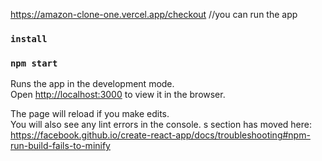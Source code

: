 https://amazon-clone-one.vercel.app/checkout //you can run the app
### `install`

### `npm start`
Runs the app in the development mode.<br />
Open [http://localhost:3000](http://localhost:3000) to view it in the browser.

The page will reload if you make edits.<br />
You will also see any lint errors in the console.
s section has moved here: https://facebook.github.io/create-react-app/docs/troubleshooting#npm-run-build-fails-to-minify
